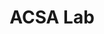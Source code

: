 ---
title : "ACSA Lab"
# full screen navigation
first_name : "USTC"
last_name : "ACSA"
bg_image : "https://www.stanford.edu/wp-content/uploads/2022/04/Academics-1.jpg"
# animated text loop
occupations:
- "High Performance"
- "High Scalability"
- "High Efficiency"
- "ISC20 champion"

# slider background image loop
slider_images:
# - "images/slider/home-banner5.jpg"
- "https://www.stanford.edu/wp-content/uploads/2022/04/Stanford-Hero-April-2022-scaled.jpg"
- "images/slider/staff-banner.jpg"
- "https://pixabay.com/get/ge2aab5c77b217beb3e80e905953f5eb40d42b5c22b2985482d6fc18b29cebe3af3b0a2a7dc0ee413a9363fc7ab98239c.jpg"
- "https://pixabay.com/get/g2895db8d0d48bacd72d43c9e30ca734d63614dee8bb2e75dc3cfb6c4c21db0fa422ab9e2d632b184996552519c521951.jpg"
- "https://shaojiemike.oss-cn-hangzhou.aliyuncs.com/img/bordeaux-7173548.jpg"
- "https://shaojiemike.oss-cn-hangzhou.aliyuncs.com/img/%E6%91%84%E5%9B%BE%E7%BD%91_501229401_%E4%B8%AD%E7%A7%91%E5%A4%A7%E6%A8%B1%E8%8A%B1%EF%BC%88%E9%9D%9E%E4%BC%81%E4%B8%9A%E5%95%86%E7%94%A8%EF%BC%89.jpg"
- "acsaImages/USTC/eastCampus.jpg"
# - "images/slider/slider-3.jpg"

# button
button:
  enable : true
  label : "Contact"
  link : "#contact"


# custom style
custom_class: "" 
custom_attributes: "" 
custom_css: ""

---